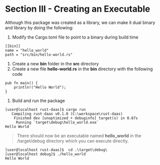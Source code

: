 # Section III - Creating an Executable

Although this package was created as a library, we can make it dual binary and library by doing the following:

1. Modify the Cargo.toml file to point to a binary during build time

```text
[[bin]]
name = "hello_world"
path = "src/bin/hello-world.rs"
```

1. Create a new **bin** folder in the **src** directory
2. Create a new file **hello-world.rs** in the **bin** directory with the following code

```text
pub fn main() {
    println!("Hello World");
}
```

1. Build and run the package 

```text
[user@localhost rust-daas]$ cargo run
   Compiling rust-daas v0.1.0 (C:\workspace\rust-daas)
    Finished dev [unoptimized + debuginfo] target(s) in 0.67s
     Running `target\debug\hello_world.exe`
Hello World
```

> There should now be an executable named **hello\_world** in the /target/debug directory which you can execute directly.

```text
[user@localhost rust-daas]$  cd .\target\debug\
[user@localhost debug]$ ./hello_world
Hello World
```

